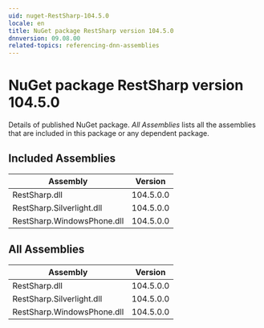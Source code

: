 ```yaml
---
uid: nuget-RestSharp-104.5.0
locale: en
title: NuGet package RestSharp version 104.5.0
dnnversion: 09.08.00
related-topics: referencing-dnn-assemblies
---
```


# NuGet package RestSharp version 104.5.0
Details of published NuGet package.
*All Assemblies* lists all the assemblies that are included in this package or any dependent package.

## Included Assemblies

|Assembly|Version|
|---|---|
|RestSharp.dll|104.5.0.0|
|RestSharp.Silverlight.dll|104.5.0.0|
|RestSharp.WindowsPhone.dll|104.5.0.0|

## All Assemblies

|Assembly|Version|
|---|---|
|RestSharp.dll|104.5.0.0|
|RestSharp.Silverlight.dll|104.5.0.0|
|RestSharp.WindowsPhone.dll|104.5.0.0|

